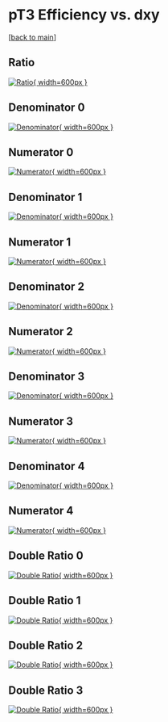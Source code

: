 # pT3 Efficiency vs. dxy

[[back to main](./)]



## Ratio

[![Ratio](../mtv/var/pT3_vtr_0_0_eff_dxy.png){ width=600px }](../mtv/var/pT3_vtr_0_0_eff_dxy.pdf)

## Denominator 0

[![Denominator](../mtv/den/pT3_vtr_0_0_eff_dxy_den0.png){ width=600px }](../mtv/den/pT3_vtr_0_0_eff_dxy_den0.pdf)

## Numerator 0

[![Numerator](../mtv/num/pT3_vtr_0_0_eff_dxy_num0.png){ width=600px }](../mtv/num/pT3_vtr_0_0_eff_dxy_num0.pdf)

## Denominator 1

[![Denominator](../mtv/den/pT3_vtr_0_0_eff_dxy_den1.png){ width=600px }](../mtv/den/pT3_vtr_0_0_eff_dxy_den1.pdf)

## Numerator 1

[![Numerator](../mtv/num/pT3_vtr_0_0_eff_dxy_num1.png){ width=600px }](../mtv/num/pT3_vtr_0_0_eff_dxy_num1.pdf)

## Denominator 2

[![Denominator](../mtv/den/pT3_vtr_0_0_eff_dxy_den2.png){ width=600px }](../mtv/den/pT3_vtr_0_0_eff_dxy_den2.pdf)

## Numerator 2

[![Numerator](../mtv/num/pT3_vtr_0_0_eff_dxy_num2.png){ width=600px }](../mtv/num/pT3_vtr_0_0_eff_dxy_num2.pdf)

## Denominator 3

[![Denominator](../mtv/den/pT3_vtr_0_0_eff_dxy_den3.png){ width=600px }](../mtv/den/pT3_vtr_0_0_eff_dxy_den3.pdf)

## Numerator 3

[![Numerator](../mtv/num/pT3_vtr_0_0_eff_dxy_num3.png){ width=600px }](../mtv/num/pT3_vtr_0_0_eff_dxy_num3.pdf)

## Denominator 4

[![Denominator](../mtv/den/pT3_vtr_0_0_eff_dxy_den4.png){ width=600px }](../mtv/den/pT3_vtr_0_0_eff_dxy_den4.pdf)

## Numerator 4

[![Numerator](../mtv/num/pT3_vtr_0_0_eff_dxy_num4.png){ width=600px }](../mtv/num/pT3_vtr_0_0_eff_dxy_num4.pdf)

## Double Ratio 0

[![Double Ratio](../mtv/ratio/pT3_vtr_0_0_eff_dxy_ratio0.png){ width=600px }](../mtv/ratio/pT3_vtr_0_0_eff_dxy_ratio0.pdf)

## Double Ratio 1

[![Double Ratio](../mtv/ratio/pT3_vtr_0_0_eff_dxy_ratio1.png){ width=600px }](../mtv/ratio/pT3_vtr_0_0_eff_dxy_ratio1.pdf)

## Double Ratio 2

[![Double Ratio](../mtv/ratio/pT3_vtr_0_0_eff_dxy_ratio2.png){ width=600px }](../mtv/ratio/pT3_vtr_0_0_eff_dxy_ratio2.pdf)

## Double Ratio 3

[![Double Ratio](../mtv/ratio/pT3_vtr_0_0_eff_dxy_ratio3.png){ width=600px }](../mtv/ratio/pT3_vtr_0_0_eff_dxy_ratio3.pdf)

